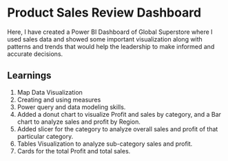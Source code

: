 # Product Sales Review Dashboard

Here, I have created a Power BI Dashboard of Global Superstore where I used sales data and showed some important visualization along with patterns and trends that would help the leadership to make informed and accurate decisions.

## Learnings

1. Map Data Visualization
2. Creating and using measures
3. Power query and data modeling skills.
4. Added a donut chart to visualize Profit and sales by category, and a Bar chart to analyze sales and profit by Region.
5. Added slicer for the category to analyze overall sales and profit of that particular category.
6. Tables Visualization to analyze sub-category sales and profit.
7. Cards for the total Profit and total sales.
